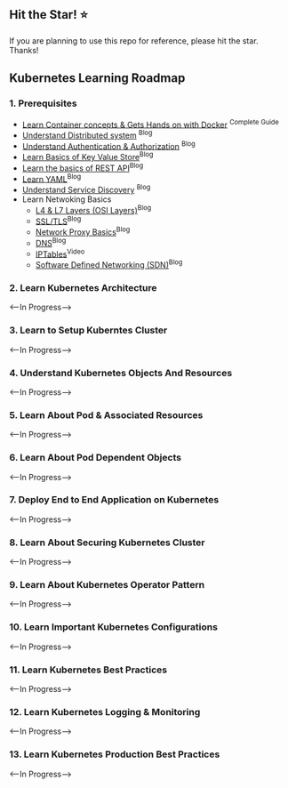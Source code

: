 
## Hit the Star! :star:

If you are planning to use this repo for reference, please hit the star. Thanks!

## Kubernetes Learning Roadmap

### 1. Prerequisites

- [Learn Container concepts & Gets Hands on with Docker](https://www.freecodecamp.org/news/the-docker-handbook/) <sup>Complete Guide</sup>
- [Understand Distributed system](https://www.freecodecamp.org/news/a-thorough-introduction-to-distributed-systems-3b91562c9b3c) <sup>Blog</sup>
- [Understand Authentication & Authorization](https://www.okta.com/identity-101/authentication-vs-authorization/) <sup>Blog</sup>
- [Learn Basics of Key Value Store](https://redis.com/nosql/key-value-databases/)<sup>Blog</sup>
- [Learn the basics of REST API](https://blog.postman.com/intro-to-apis-what-is-an-api/)<sup>Blog</sup>
- [Learn YAML](https://www.educative.io/blog/yaml-tutorial?aff=KNLz)<sup>Blog</sup>
- [Understand Service Discovery](https://www.nginx.com/blog/service-discovery-in-a-microservices-architecture/) <sup>Blog</sup>
- Learn Netwoking Basics
   - [L4 & L7 Layers (OSI Layers)](https://www.cloudflare.com/en-gb/learning/ddos/glossary/open-systems-interconnection-model-osi/)<sup>Blog</sup>
   - [SSL/TLS](https://www.cloudflare.com/en-gb/learning/ssl/how-does-ssl-work/)<sup>Blog</sup>
   - [Network Proxy Basics](https://stackoverflow.com/questions/224664/whats-the-difference-between-a-proxy-server-and-a-reverse-proxy-server)<sup>Blog</sup>
   - [DNS](https://www.cloudflare.com/en-gb/learning/dns/what-is-dns/)<sup>Blog</sup>
   - [IPTables](https://www.youtube.com/watch?v=6Ra17Qpj68c)<sup>Video</sup>
   - [Software Defined Networking (SDN)](https://www.vmware.com/topics/glossary/content/software-defined-networking.html)<sup>Blog</sup>

### 2. Learn Kubernetes Architecture

<--In Progress-->

### 3. Learn to Setup Kuberntes Cluster

<--In Progress-->

### 4. Understand Kubernetes Objects And Resources

<--In Progress-->

### 5. Learn About Pod & Associated Resources

<--In Progress-->

### 6. Learn About Pod Dependent Objects

<--In Progress-->

### 7. Deploy End to End Application on Kubernetes

<--In Progress-->

### 8. Learn About Securing Kubernetes Cluster

<--In Progress-->

### 9. Learn About Kubernetes Operator Pattern

<--In Progress-->

### 10. Learn Important Kubernetes Configurations

<--In Progress-->

### 11. Learn Kubernetes Best Practices

<--In Progress-->

### 12. Learn Kubernetes Logging & Monitoring

<--In Progress-->

### 13. Learn Kubernetes Production Best Practices

<--In Progress-->

